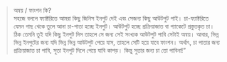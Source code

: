 > অন্বয় / ফাংশন কি? <br>
সহজে বললে ফ্যাক্টরিতে আমরা কিছু জিনিস ইনপুট দেই এবং সেজন্য কিছু আউটপুট পাই। চা-ফ্যাক্টরিতে যেমন গাছ থেকে তুলে আনা চা-পাতা হচ্ছে ইনপুট। আউটপুট হচ্ছে প্রক্রিয়াজাত বা প্যাকেটে প্রস্তুতকৃত চা। ঠিক তেমনি তুই যদি কিছু ইনপুট দিস তাহলে সে জন্য সেই সংখ্যক আউটপুট পাবি সেটাই অন্বয়। আবার, ভিন্ন ভিন্ন ইনপুটের জন্য যদি ভিন্ন ভিন্ন আউটপুট পেয়ে যাস, তাহলে সেটি হয়ে যাবে ফাংশন। অর্থাৎ, চা পাতার জন্য প্রক্রিয়াজাত চা পাবি, সুতা ইনপুট দিলে পেয়ে যাবি কাপড়। কিন্তু সুতার জন্য চা তো পাবিনা!”
